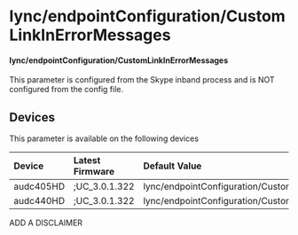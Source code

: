 ﻿---
description: lync/endpointConfiguration/CustomLinkInErrorMessages
search:
    keywords: ['lync','endpointConfiguration','CustomLinkInErrorMessages']
---

# lync/endpointConfiguration/CustomLinkInErrorMessages

#### lync/endpointConfiguration/CustomLinkInErrorMessages

This parameter is configured from the Skype inband process and is NOT configured from the config file.



## Devices
This parameter is available on the following devices

| Device | Latest Firmware | Default Value |
|:---|:---|:---|
| audc405HD | ;UC_3.0.1.322 | lync/endpointConfiguration/CustomLinkInErrorMessages= 
| audc440HD | ;UC_3.0.1.322 | lync/endpointConfiguration/CustomLinkInErrorMessages= 

ADD A DISCLAIMER
